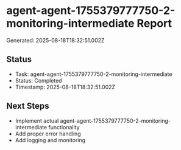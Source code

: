 # agent-agent-1755379777750-2-monitoring-intermediate Report

Generated: 2025-08-18T18:32:51.002Z

## Status
- Task: agent-agent-1755379777750-2-monitoring-intermediate
- Status: Completed
- Timestamp: 2025-08-18T18:32:51.002Z

## Next Steps
- Implement actual agent-agent-1755379777750-2-monitoring-intermediate functionality
- Add proper error handling
- Add logging and monitoring
